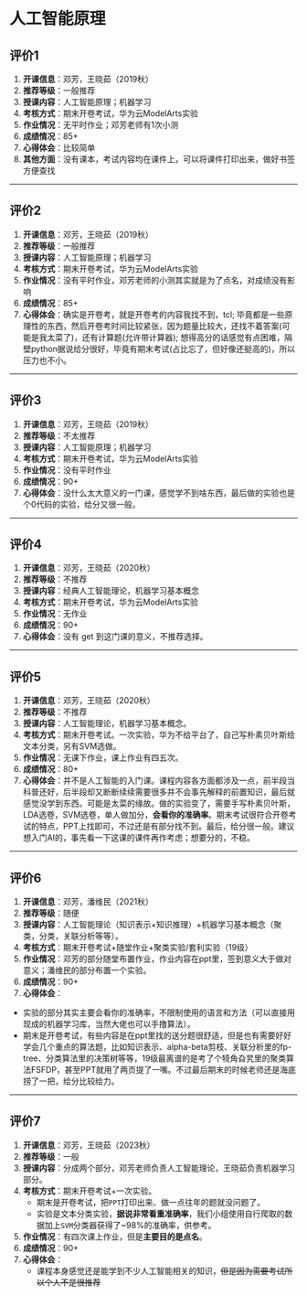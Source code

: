 # 人工智能原理

## 评价1

1. **开课信息**：邓芳，王晓茹（2019秋）
2. **推荐等级**：一般推荐
3. **授课内容**：人工智能原理；机器学习
4. **考核方式**：期末开卷考试，华为云ModelArts实验
5. **作业情况**：无平时作业；邓芳老师有1次小测
6. **成绩情况**：85+
7. **心得体会**：比较简单
8. **其他方面**：没有课本，考试内容均在课件上，可以将课件打印出来，做好书签方便查找

---

## 评价2

1. **开课信息**：邓芳，王晓茹（2019秋）
2. **推荐等级**：一般推荐
3. **授课内容**：人工智能原理；机器学习
4. **考核方式**：期末开卷考试，华为云ModelArts实验
5. **作业情况**：没有平时作业，邓芳老师的小测其实就是为了点名，对成绩没有影响
6. **成绩情况**：85+
7. **心得体会**：确实是开卷考，就是开卷考的内容我找不到，tcl; 毕竟都是一些原理性的东西，然后开卷考时间比较紧张，因为题量比较大，还找不着答案(可能是我太菜了)，还有计算题(允许带计算器); 想得高分的话感觉有点困难，隔壁python据说给分很好，毕竟有期末考试(占比忘了，但好像还挺高的)，所以压力也不小。

---

## 评价3

1. **开课信息**：邓芳，王晓茹（2019秋）
2. **推荐等级**：不太推荐
3. **授课内容**：人工智能原理；机器学习
4. **考核方式**：期末开卷考试，华为云ModelArts实验
5. **作业情况**：没有平时作业
6. **成绩情况**：90+
7. **心得体会**：没什么太大意义的一门课，感觉学不到啥东西，最后做的实验也是个0代码的实验，给分又很一般。

---

## 评价4

1. **开课信息**：邓芳，王晓茹（2020秋）
2. **推荐等级**：不推荐
3. **授课内容**：经典人工智能理论，机器学习基本概念
4. **考核方式**：期末开卷考试，华为云ModelArts实验
5. **作业情况**：无作业
6. **成绩情况**：90+
7. **心得体会**：没有 get 到这门课的意义，不推荐选择。

---

## 评价5

1. **开课信息**：邓芳，王晓茹（2020秋）
2. **推荐等级**：不推荐
3. **授课内容**：人工智能理论，机器学习基本概念。
4. **考核方式**：期末开卷考试。一次实验，华为不给平台了，自己写朴素贝叶斯给文本分类，另有SVM选做。
5. **作业情况**：无课下作业，课上作业有四五次。
6. **成绩情况**：80+
7. **心得体会**：并不是人工智能的入门课。课程内容各方面都涉及一点，前半段当科普还好，后半段却又断断续续需要很多并不会事先解释的前置知识，最后就感觉没学到东西。可能是太菜的缘故。做的实验变了，需要手写朴素贝叶斯，LDA选卷，SVM选卷，单人做加分，**会看你的准确率**。期末考试很符合开卷考试的特点，PPT上找即可，不过还是有部分找不到。最后，给分很一般。建议想入门AI的，事先看一下这课的课件再作考虑；想要分的，不稳。

---

## 评价6

1. **开课信息**：邓芳，潘维民（2021秋）
2. **推荐等级**：随便
3. **授课内容**：人工智能理论（知识表示+知识推理）+机器学习基本概念（聚类，分类，关联分析等等）。
4. **考核方式**：期末开卷考试+随堂作业+聚类实验/套利实验（19级）
5. **作业情况**：邓芳的部分随堂布置作业，作业内容在ppt里，签到意义大于做对意义；潘维民的部分布置一个实验。
6. **成绩情况**：90+
7. **心得体会**：
- 实验的部分其实主要会看你的准确率，不限制使用的语言和方法（可以直接用现成的机器学习库，当然大佬也可以手撸算法）。
- 期末是开卷考试，有些内容是在ppt里找的送分题很舒适，但是也有需要好好学会几个重点的算法题，比如知识表示、alpha-beta剪枝、关联分析里的fp-tree、分类算法里的决策树等等，19级最离谱的是考了个犄角旮旯里的聚类算法FSFDP，甚至PPT就用了两页提了一嘴。不过最后期末的时候老师还是海底捞了一把，给分比较给力。

---

## 评价7

1. **开课信息**：邓芳，王晓茹（2023秋）
2. **推荐等级**：一般
3. **授课内容**：分成两个部分，邓芳老师负责人工智能理论，王晓茹负责机器学习部分。
4. **考核方式**：期末开卷考试+一次实验。
   - 期末是开卷考试，把`PPT`打印出来、做一点往年的题就没问题了。
   - 实验是文本分类实验，**据说非常看重准确率**，我们小组使用自行爬取的数据加上`SVM`分类器获得了~98%的准确率，供参考。
5. **作业情况**：有四次课上作业，但是**主要目的是点名**。
6. **成绩情况**：90+
7. **心得体会**：
   - 课程本身感觉还是能学到不少人工智能相关的知识，~~但是因为需要考试所以个人不是很推荐~~